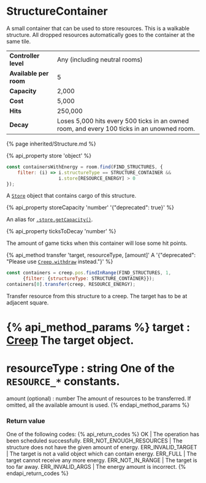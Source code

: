# StructureContainer

<img src="img/container.png" alt="" align="right" />

A small container that can be used to store resources. This is a walkable structure. All dropped resources automatically goes to the container at the same tile.

<table class="table gameplay-info">
    <tbody>
    <tr>
        <td><strong>Controller level</strong></td>
        <td>Any (including neutral rooms)</td>
    </tr>
    <tr>
        <td><strong>Available per room</strong></td>
        <td>5</td>
    </tr>
    <tr>
        <td><strong>Capacity</strong></td>
        <td>2,000</td>
    </tr>
    <tr>
        <td><strong>Cost</strong></td>
        <td>5,000</td>
    </tr>
    <tr>
        <td><strong>Hits</strong></td>
        <td>250,000</td>
    </tr>
    <tr>
        <td><strong>Decay</strong></td>
        <td>Loses 5,000 hits every 500 ticks in an owned room, and every 100 ticks in an unowned room.</td>
    </tr>
    </tbody>
</table>

{% page inherited/Structure.md %}

{% api_property store 'object' %}

```javascript
const containersWithEnergy = room.find(FIND_STRUCTURES, {
    filter: (i) => i.structureType == STRUCTURE_CONTAINER &&
                   i.store[RESOURCE_ENERGY] > 0
});
```


A [`Store`](#Store) object that contains cargo of this structure.

{% api_property storeCapacity 'number' '{"deprecated": true}' %}
                                       
An alias for [`.store.getCapacity()`](#Store.getCapacity).



{% api_property ticksToDecay 'number' %}



The amount of game ticks when this container will lose some hit points.



{% api_method transfer 'target, resourceType, [amount]' A '{"deprecated": "Please use [`Creep.withdraw`](#Creep.withdraw) instead."}' %}

```javascript
const containers = creep.pos.findInRange(FIND_STRUCTURES, 1,
      {filter: {structureType: STRUCTURE_CONTAINER}});
containers[0].transfer(creep, RESOURCE_ENERGY);
```

Transfer resource from this structure to a creep. The target has to be at adjacent square.

{% api_method_params %}
target : <a href="#Creep">Creep</a>
The target object.
===
resourceType : string
One of the <code>RESOURCE_*</code> constants.
===
amount (optional) : number
The amount of resources to be transferred. If omitted, all the available amount is used.
{% endapi_method_params %}


### Return value

One of the following codes:
{% api_return_codes %}
OK | The operation has been scheduled successfully.
ERR_NOT_ENOUGH_RESOURCES | The structure does not have the given amount of energy.
ERR_INVALID_TARGET | The target is not a valid object which can contain energy.
ERR_FULL | The target cannot receive any more energy.
ERR_NOT_IN_RANGE | The target is too far away.
ERR_INVALID_ARGS | The energy amount is incorrect.
{% endapi_return_codes %}


